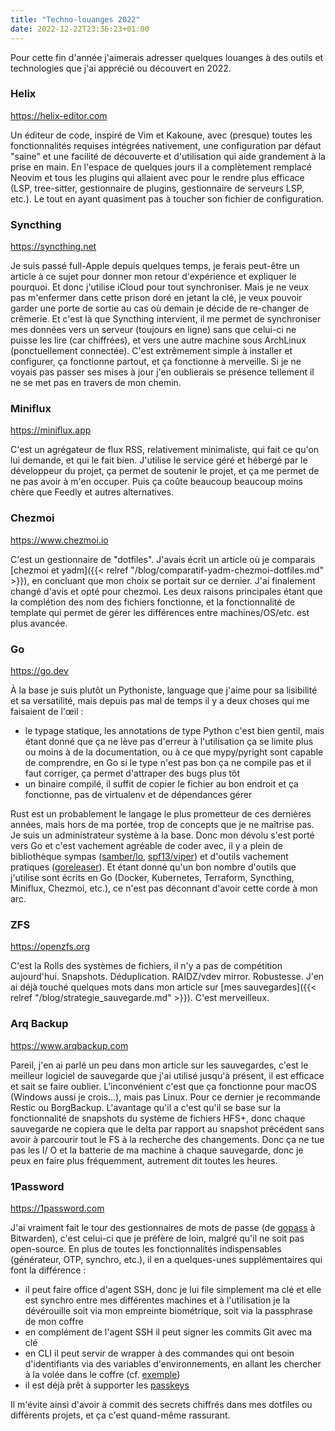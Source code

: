 ```yaml
---
title: "Techno-louanges 2022"
date: 2022-12-22T23:36:23+01:00
---
```


Pour cette fin d'année j'aimerais adresser quelques louanges à des outils et
technologies que j'ai apprécié ou découvert en 2022.

### Helix

<https://helix-editor.com>

Un éditeur de code, inspiré de Vim et Kakoune, avec (presque) toutes les
fonctionnalités requises intégrées nativement, une configuration par défaut
"saine" et une facilité de découverte et d'utilisation qui aide grandement à la
prise en main. En l'espace de quelques jours il a complètement remplacé Neovim
et tous les plugins qui allaient avec pour le rendre plus efficace (LSP,
tree-sitter, gestionnaire de plugins, gestionnaire de serveurs LSP, etc.). Le
tout en ayant quasiment pas à toucher son fichier de configuration.

### Syncthing

<https://syncthing.net>

Je suis passé full-Apple depuis quelques temps, je ferais peut-être un article
à ce sujet pour donner mon retour d'expérience et expliquer le pourquoi. Et
donc j'utilise iCloud pour tout synchroniser. Mais je ne veux pas m'enfermer
dans cette prison doré en jetant la clé, je veux pouvoir garder une porte de
sortie au cas où demain je décide de re-changer de crêmerie. Et c'est là que
Syncthing intervient, il me permet de synchroniser mes données vers un serveur
(toujours en ligne) sans que celui-ci ne puisse les lire (car chiffrées),
et vers une autre machine sous ArchLinux (ponctuellement connectée). C'est
extrêmement simple à installer et configurer, ça fonctionne partout, et ça
fonctionne à merveille. Si je ne voyais pas passer ses mises à jour j'en
oublierais se présence tellement il ne se met pas en travers de mon chemin.

### Miniflux

<https://miniflux.app>

C'est un agrégateur de flux RSS, relativement minimaliste, qui fait ce qu'on
lui demande, et qui le fait bien. J'utilise le service géré et hébergé par
le développeur du projet, ça permet de soutenir le projet, et ça me permet de
ne pas avoir à m'en occuper. Puis ça coûte beaucoup beaucoup moins chère que
Feedly et autres alternatives.

### Chezmoi

<https://www.chezmoi.io>

C'est un gestionnaire de "dotfiles". J'avais écrit un article où je comparais
[chezmoi et yadm]({{< relref "/blog/comparatif-yadm-chezmoi-dotfiles.md" >}}),
en concluant que mon choix se portait sur ce dernier. J'ai finalement changé
d'avis et opté pour chezmoi. Les deux raisons principales étant que la
complétion des nom des fichiers fonctionne, et la fonctionnalité de template
qui permet de gérer les différences entre machines/OS/etc. est plus avancée.

### Go

<https://go.dev>

À la base je suis plutôt un Pythoniste, language que j'aime pour sa lisibilité
et sa versatilité, mais depuis pas mal de temps il y a deux choses qui me
faisaient de l'œil :

* le typage statique, les annotations de type Python c'est bien gentil,
  mais étant donné que ça ne lève pas d'erreur à l'utilisation ça se limite
  plus ou moins à de la documentation, ou à ce que mypy/pyright sont capable
  de comprendre, en Go si le type n'est pas bon ça ne compile pas et il faut
  corriger, ça permet d'attraper des bugs plus tôt
* un binaire compilé, il suffit de copier le fichier au bon endroit et ça
  fonctionne, pas de virtualenv et de dépendances gérer

Rust est un probablement le langage le plus prometteur de ces dernières années,
mais hors de ma portée, trop de concepts que je ne maîtrise pas. Je suis un
administrateur système à la base. Donc mon dévolu s'est porté vers Go et c'est
vachement agréable de coder avec, il y a plein de bibliothèque sympas
([samber/lo](https://github.com/samber/lo), [spf13/viper](https://github.com/spf13/viper))
et d'outils vachement pratiques ([goreleaser](https://goreleaser.com)).
Et étant donné qu'un bon nombre d'outils que j'utilise sont écrits en Go
(Docker, Kubernetes, Terraform, Syncthing, Miniflux, Chezmoi, etc.), ce n'est
pas déconnant d'avoir cette corde à mon arc.

### ZFS

<https://openzfs.org>

C'est la Rolls des systèmes de fichiers, il n'y a pas de compétition
aujourd'hui. Snapshots. Déduplication. RAIDZ/vdev mirror. Robustesse. J'en ai
déjà touché quelques mots dans mon article sur
[mes sauvegardes]({{< relref "/blog/strategie_sauvegarde.md" >}}). C'est
merveilleux.

### Arq Backup

<https://www.arqbackup.com>

Pareil, j'en ai parlé un peu dans mon article sur les sauvegardes, c'est
le meilleur logiciel de sauvegarde que j'ai utilisé jusqu'à présent, il est
efficace et sait se faire oublier. L'inconvénient c'est que ça fonctionne
pour macOS (Windows aussi je crois...), mais pas Linux. Pour ce dernier je
recommande Restic ou BorgBackup. L'avantage qu'il a c'est qu'il se base sur la
fonctionnalité de snapshots du système de fichiers HFS+, donc chaque sauvegarde
ne copiera que le delta par rapport au snapshot précédent sans avoir à
parcourir tout le FS à la recherche des changements. Donc ça ne tue pas les I/
O et la batterie de ma machine à chaque sauvegarde, donc je peux en faire plus
fréquemment, autrement dit toutes les heures.

### 1Password

<https://1password.com>

J'ai vraiment fait le tour des gestionnaires de mots de passe (de
[gopass](https://www.gopass.pw) à Bitwarden), c'est celui-ci que je préfère de
loin, malgré qu'il ne soit pas open-source. En plus de toutes les
fonctionnalités indispensables (générateur, OTP, synchro, etc.), il en a
quelques-unes supplémentaires qui font la différence :

* il peut faire office d'agent SSH, donc je lui file simplement ma clé et elle
  est synchro entre mes différentes machines et à l'utilisation je la dévérouille
  soit via mon empreinte biométrique, soit via la passphrase de mon coffre
* en complément de l'agent SSH il peut signer les commits Git avec ma clé
* en CLI il peut servir de wrapper à des commandes qui ont besoin
  d'identifiants via des variables d'environnements, en allant les chercher à
  la volée dans le coffre
  (cf. [exemple](https://github.com/nikaro/infra/blob/main/Makefile))
* il est déjà prêt à supporter les [passkeys](https://www.passkeys.io)

Il m'évite ainsi d'avoir à commit des secrets chiffrés dans mes dotfiles ou
différents projets, et ça c'est quand-même rassurant.
